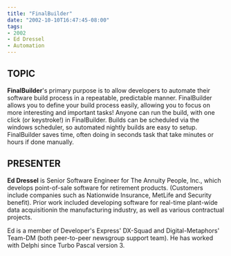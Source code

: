 ```yaml
---
title: "FinalBuilder"
date: "2002-10-10T16:47:45-08:00"
tags:
- 2002
- Ed Dressel
- Automation
---
```

## TOPIC ##

**FinalBuilder**'s primary purpose is to allow developers to automate their software build process in a repeatable, predictable manner. FinalBuilder allows you to define your build process easily, allowing you to focus on more interesting and important tasks! Anyone can run the build, with one click (or keystroke!) in FinalBuilder. Builds can be scheduled via the windows scheduler, so automated nightly builds are easy to setup. FinalBuilder saves time, often doing in seconds task that take minutes or hours if done manually.

## PRESENTER ##

**Ed Dressel** is Senior Software Engineer for The Annuity People, Inc., which develops point-of-sale software for retirement products. (Customers include companies such as Nationwide Insurance, MetLife and Security benefit). Prior work included developing software for real-time  plant-wide data acquisitionin the manufacturing industry, as well as various contractual projects.

Ed is a member of Developer's Express' DX-Squad and Digital-Metaphors' Team-DM (both peer-to-peer newsgroup support team). He has worked with Delphi since Turbo Pascal version 3.

